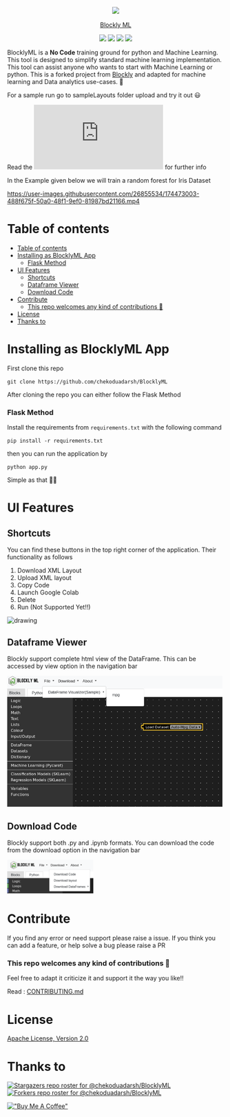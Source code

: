 <p align="center">
  <a href="https://blocklyml.onrender.com/">
<img src="https://raw.githubusercontent.com/chekoduadarsh/BlocklyML/main/media/blocklyML_Banner.png" height="80" />
    </a>
    </p>
<p align="center">
<a href="https://blocklyml.onrender.com/">Blockly ML</a>
</p>
<p align="center">
<img src="https://img.shields.io/github/license/chekoduadarsh/BlocklyML">
<img src="https://img.shields.io/github/issues/chekoduadarsh/BlocklyML">
<img src="https://img.shields.io/github/last-commit/chekoduadarsh/BlocklyML">
 <img src="https://github.com/chekoduadarsh/BlocklyML/actions/workflows/codeql.yml/badge.svg">
   </p>


BlocklyML is a **No Code** training ground for python and Machine Learning. This tool is designed to simplify standard machine learning implementation.
This tool can assist anyone who wants to start with Machine Learning or python. This is a forked project from [Blockly](https://github.com/google/blockly) and adapted for machine learning and Data analytics use-cases. :brain:

For a sample run go to sampleLayouts folder upload and try it out :smiley:


Read the ![UserGuide.md](https://github.com/chekoduadarsh/BlocklyML/blob/main/UserGuide.md) for further info


In the Example given below we will train a random forest for Iris Dataset


https://user-images.githubusercontent.com/26855534/174473003-488f675f-50a0-48f1-9ef0-81987bd21166.mp4

# Table of contents

- [Table of contents](#table-of-contents)
- [Installing as BlocklyML App](#installing-as-blocklyml-app)
    - [Flask Method](#flask-method)
- [UI Features](#ui-features)
  - [Shortcuts](#shortcuts)
  - [Dataframe Viewer](#dataframe-viewer)
  - [Download Code](#download-code)
- [Contribute](#contribute)
    - [This repo welcomes any kind of contributions :pray:](#this-repo-welcomes-any-kind-of-contributions-pray)
- [License](#license)
- [Thanks to](#thanks-to)
# Installing as BlocklyML App
First clone this repo

```shell
git clone https://github.com/chekoduadarsh/BlocklyML
```
After cloning the repo you can either follow the Flask Method


### Flask Method

Install the requirements from `requirements.txt` with the following command

```shell
pip install -r requirements.txt 
```

then you can run the application by
```shell
python app.py
```

Simple as that :man_shrugging:

# UI Features

## Shortcuts
You can find these buttons in the top right corner of the application. Their functionality as follows

1. Download XML Layout
2. Upload XML layout
3. Copy Code
4. Launch Google Colab
5. Delete
6. Run (Not Supported Yet!!)

<img src="https://github.com/chekoduadarsh/BlocklyML/blob/main/media/butttons.png" alt="drawing" width="500"/>

## Dataframe Viewer
Blockly support complete html view of the DataFrame. This can be accessed by view option in the navigation bar

<img src="https://github.com/chekoduadarsh/BlocklyML/blob/main/media/DatasetView.png" alt="drawing" width="500"/>


## Download Code
Blockly support both .py and .ipynb formats. You can download the code from the download option in the navigation bar

<img src="https://github.com/chekoduadarsh/BlocklyML/blob/main/media/DownloadView.png" alt="drawing" width="200"/>

# Contribute

If you find any error or need support please raise a issue. If you think you can add a feature, or help solve a bug please raise a PR

### This repo welcomes any kind of contributions :pray: 

Feel free to adapt it criticize it and support it the way you like!!

Read : [CONTRIBUTING.md](./CONTRIBUTING.md)


# License
[Apache License, Version 2.0](https://www.apache.org/licenses/LICENSE-2.0)


# Thanks to
[![Stargazers repo roster for @chekoduadarsh/BlocklyML](https://reporoster.com/stars/chekoduadarsh/BlocklyML)](https://github.com/chekoduadarsh/BlocklyML/stargazers)
[![Forkers repo roster for @chekoduadarsh/BlocklyML](https://reporoster.com/forks/chekoduadarsh/BlocklyML)](https://github.com/chekoduadarsh/BlocklyML/network/members)


[!["Buy Me A Coffee"](https://www.buymeacoffee.com/assets/img/custom_images/orange_img.png)](https://www.buymeacoffee.com/chekoduadarsh)
